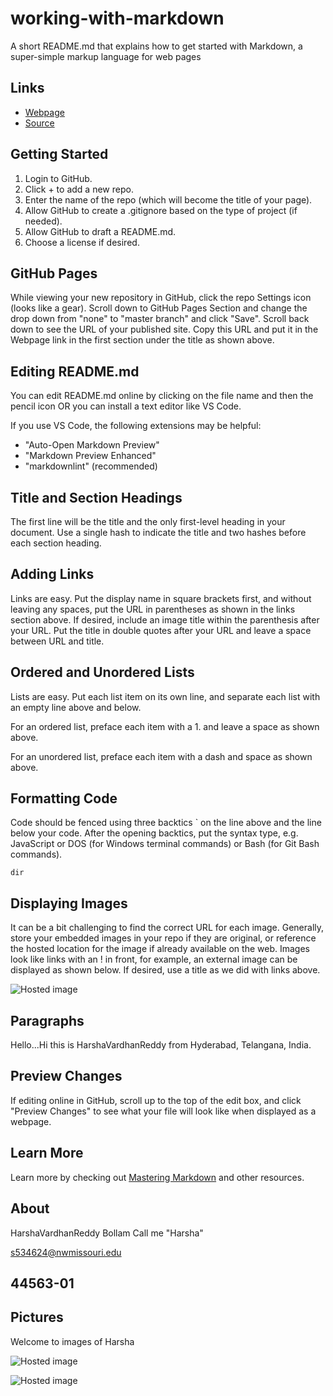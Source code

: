 # working-with-markdown
A short README.md that explains how to get started with Markdown, a super-simple markup language for web pages

## Links

- [Webpage](https://bollamharshavardhanreddy.github.io/working-with-markdown/ "Working With Markdown Webpage")
- [Source](https://github.com/bollamharshavardhanreddy/working-with-markdown "Working With Markdown Source")

## Getting Started

1. Login to GitHub.
1. Click + to add a new repo. 
1. Enter the name of the repo (which will become the title of your page). 
1. Allow GitHub to create a .gitignore based on the type of project (if needed). 
1. Allow GitHub to draft a README.md. 
1. Choose a license if desired. 

## GitHub Pages

While viewing your new repository in GitHub, click the repo Settings icon (looks like a gear). 
Scroll down to GitHub Pages Section and change the drop down from "none" to "master branch" and click "Save". 
Scroll back down to see the URL of your published site. Copy this URL and put it in the Webpage link in the first section under the title as shown above.

## Editing README.md

You can edit README.md online by clicking on the file name and then the pencil icon OR you can install a text editor like VS Code. 

If you use VS Code, the following extensions may be helpful:

- "Auto-Open Markdown Preview"
- "Markdown Preview Enhanced"
- "markdownlint" (recommended)

## Title and Section Headings

The first line will be the title and the only first-level heading in your document. 
Use a single hash to indicate the title and two hashes before each section heading. 

## Adding Links

Links are easy. Put the display name in square brackets first, and without leaving any spaces, put the URL in parentheses as shown in the links section above. 
If desired, include an image title within the parenthesis after your URL. 
Put the title in double quotes after your URL and leave a space between URL and title. 

## Ordered and Unordered Lists

Lists are easy. Put each list item on its own line, and separate each list with an empty line above and below. 

For an ordered list, preface each item with a 1. and leave a space as shown above. 

For an unordered list, preface each item with a dash and space as shown above.

## Formatting Code

Code should be fenced using three backtics ` on the line above and the line below your code. 
After the opening backtics, put the syntax type, e.g. JavaScript or DOS (for Windows terminal commands) or Bash (for Git Bash commands). 

```DOS
dir
```

## Displaying Images

It can be a bit challenging to find the correct URL for each image. 
Generally, store your embedded images in your repo if they are original, or reference the hosted location for the image if already available on the web. 
Images look like links with an ! in front, for example, an external image can be displayed as shown below. If desired, use a title as we did with links above.

![Hosted image](http://www.hdcarwallpapers.com/walls/porsche_911_turbo_s_exclusive_aloy_wheel_4k-HD.jpg "PORSCHE")

## Paragraphs

Hello...Hi this is HarshaVardhanReddy from Hyderabad, Telangana, India.

## Preview Changes

If editing online in GitHub, scroll up to the top of the edit box, and click "Preview Changes" to see what your file will look like when displayed as a webpage. 

## Learn More

Learn more by checking out [Mastering Markdown](https://guides.github.com/features/mastering-markdown/ "Mastering Markdown") and other resources. 

##  About

HarshaVardhanReddy Bollam
Call me "Harsha"

s534624@nwmissouri.edu

## 44563-01

## Pictures
Welcome to images of Harsha

![Hosted image](https://offload.uni.watch/wp-content/uploads/2016/10/13094400/Screen-shot-2016-10-17-at-8.43.16-PM.png "UnderArmour NBA")

![Hosted image](https://scontent-amt2-1.cdninstagram.com/vp/fd07f333a91c26e7f70f6798d5d46c06/5C6BF94C/t51.2885-19/s320x320/42332855_109012680005766_8058436035547234304_n.jpg  "Harsha")
